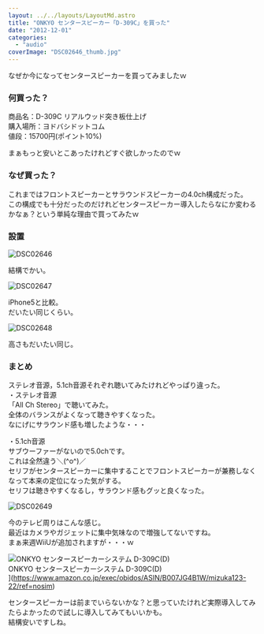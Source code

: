 ```yaml
---
layout: ../../layouts/LayoutMd.astro
title: "ONKYO センタースピーカー「D-309C」を買った"
date: "2012-12-01"
categories: 
  - "audio"
coverImage: "DSC02646_thumb.jpg"
---
```


なぜか今になってセンタースピーカーを買ってみましたｗ

### 何買った？

商品名：D-309C リアルウッド突き板仕上げ  
購入場所：ヨドバシドットコム  
値段：15700円(ポイント10%)

まぁもっと安いとこあったけれどすぐ欲しかったのでｗ

### なぜ買った？

これまではフロントスピーカーとサラウンドスピーカーの4.0ch構成だった。  
この構成でも十分だったのだけれどセンタースピーカー導入したらなにか変わるかなぁ？という単純な理由で買ってみたｗ

### 設置

![DSC02646](/archive/images/DSC02646_thumb.jpg "DSC02646")


結構でかい。

![DSC02647](/archive/images/DSC02647_thumb.jpg "DSC02647")


iPhone5と比較。  
だいたい同じくらい。

![DSC02648](/archive/images/DSC02648_thumb.jpg "DSC02648")


高さもだいたい同じ。

### まとめ

ステレオ音源，5.1ch音源それぞれ聴いてみたけれどやっぱり違った。  
・ステレオ音源  
「All Ch Stereo」で聴いてみた。  
全体のバランスがよくなって聴きやすくなった。  
なにげにサラウンド感も増したような・・・

・5.1ch音源  
サブウーファーがないので5.0chです。  
これは全然違う＼(^o^)／  
セリフがセンタースピーカーに集中することでフロントスピーカーが兼務しなくなって本来の定位になった気がする。  
セリフは聴きやすくなるし，サラウンド感もグッと良くなった。

![DSC02649](/archive/images/DSC02649_thumb.jpg "DSC02649")


今のテレビ周りはこんな感じ。  
最近はカメラやガジェットに集中気味なので増強してないですね。  
まぁ来週WiiUが追加されますが・・・ｗ

![ONKYO センタースピーカーシステム D-309C(D)](/archive/images/31kla5SB3FL._SL160_.jpg)  
ONKYO センタースピーカーシステム D-309C(D)  
](https://www.amazon.co.jp/exec/obidos/ASIN/B007JG4B1W/mizuka123-22/ref=nosim)

  
センタースピーカーは前までいらないかな？と思っていたけれど実際導入してみたらよかったので試しに導入してみてもいいかも。  
結構安いですしね。
